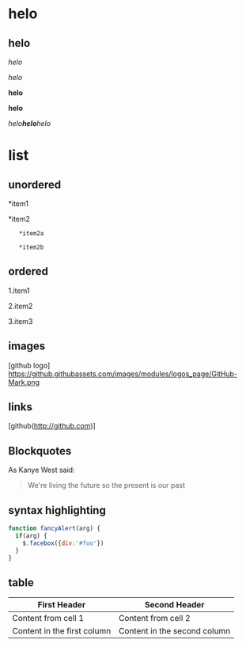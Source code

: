 # helo 
## helo

_*helo*_

*helo*

**helo**

__helo__

_helo**helo**helo_

# list
## unordered
*item1

*item2

       *item2a
 
       *item2b
 
 ## ordered
 
 1.item1
 
 2.item2
 
 3.item3
 
 ## images
 [github logo] https://github.githubassets.com/images/modules/logos_page/GitHub-Mark.png
 
 ## links
 [github(http://github.com)]
 
 ## Blockquotes
As Kanye West said:

> We're living the future so
> the present is our past

## syntax highlighting
```javascript
function fancyAlert(arg) {
  if(arg) {
    $.facebox({div:'#foo'})
  }
}
```
## table
First Header | Second Header
------------ | -------------
Content from cell 1 | Content from cell 2
Content in the first column | Content in the second column



 
 
 
 
 
 
 
 
 
 
 
 
 
 
 
 
 
 
 
 
 
 
 
 
 
 
 
 
 
 
 
 
 
 
 
 
 
 
 
 
 
 
 
 
 
 
 
 
 
 
 
 
 
 
 
 
